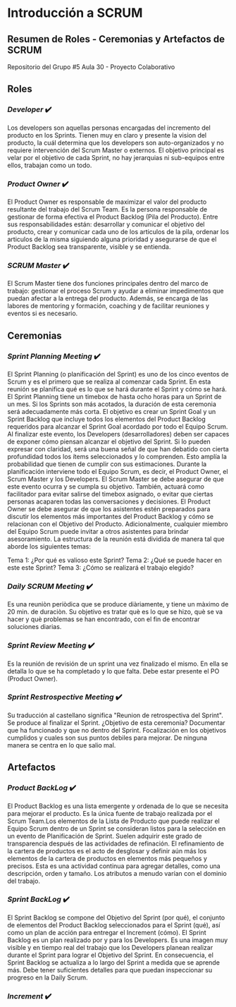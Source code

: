 # Introducción a SCRUM
## Resumen de Roles - Ceremonias y Artefactos de SCRUM

Repositorio del Grupo #5 Aula 30 - Proyecto Colaborativo

## Roles
  ### _Developer_ :heavy_check_mark: 
  Los developers son aquellas personas encargadas del incremento del producto en los Sprints. Tienen muy en claro y presente la vision del producto, la cuál determina que los developers son auto-organizados y no requiere intervención del Scrum Master o externos. El objetivo principal es velar por el objetivo de cada Sprint, no hay jerarquias ni sub-equipos entre ellos, trabajan como un todo.
  
  ### _Product Owner_ :heavy_check_mark: 
  El Product Owner es responsable de maximizar el valor del producto resultante del trabajo del Scrum Team. Es la persona responsable de gestionar de forma efectiva el Product Backlog (Pila del Producto). Entre sus responsabilidades están: desarrollar y comunicar el objetivo del producto, crear y comunicar cada uno de los articulos de la pila, ordenar los articulos de la misma siguiendo alguna prioridad y asegurarse de que el Product Backlog sea transparente, visible y se entienda.
  
  ### _SCRUM Master_ :heavy_check_mark:
  El Scrum Master tiene dos funciones principales dentro del marco de trabajo: gestionar el proceso Scrum y ayudar a eliminar impedimentos que puedan afectar a la entrega del producto. Además, se encarga de las labores de mentoring y formación, coaching y de facilitar reuniones y eventos si es necesario.

## Ceremonias
  ### _Sprint Planning Meeting_ :heavy_check_mark: 
  El Sprint Planning (o planificación del Sprint) es uno de los cinco eventos de Scrum y es el primero que se realiza al comenzar cada Sprint.
En esta reunión se planifica qué es lo que se hará durante el Sprint y cómo se hará.
El Sprint Planning tiene un timebox de hasta ocho horas para un Sprint de un mes. Si los Sprints son más acotados, la duración de esta ceremonia será adecuadamente más corta.
El objetivo es crear un Sprint Goal y un Sprint Backlog que incluye todos los elementos del Product Backlog requeridos para alcanzar el Sprint Goal acordado por todo el Equipo Scrum.
Al finalizar este evento, los Developers (desarrolladores) deben ser capaces de exponer cómo piensan alcanzar el objetivo del Sprint. Si lo pueden expresar con claridad, será una buena señal de que han debatido con cierta profundidad todos los ítems seleccionados y lo comprenden. Esto amplía la probabilidad que tienen de cumplir con sus estimaciones.
Durante la planificación interviene todo el Equipo Scrum, es decir, el Product Owner, el Scrum Master y los Developers.
El Scrum Master se debe asegurar de que este evento ocurra y se cumpla su objetivo. También, actuará como facilitador para evitar salirse del timebox asignado, o evitar que ciertas personas acaparen todas las conversaciones y decisiones.
El Product Owner se debe asegurar de que los asistentes estén preparados para discutir los elementos más importantes del Product Backlog y cómo se relacionan con el Objetivo del Producto. Adicionalmente, cualquier miembro del Equipo Scrum puede invitar a otros asistentes para brindar asesoramiento.
La estructura de la reunión está dividida de manera tal que aborde los siguientes temas: 

Tema 1: ¿Por qué es valioso este Sprint?
Tema 2: ¿Qué se puede hacer en este este Sprint?
Tema 3: ¿Cómo se realizará el trabajo elegido?
  
  ### _Daily SCRUM Meeting_ :heavy_check_mark: 
  Es una reuniòn periòdica que se produce diàriamente, y tiene un màximo de 20 min. de duraciòn. Su objetivo es tratar què es lo que se hizo, què se va hacer y què problemas se han encontrado, con el fin de encontrar soluciones diarias.
  
  ### _Sprint Review Meeting_ :heavy_check_mark: 
  Es la reunión de revisión de un sprint una vez finalizado el mismo. En ella se detalla lo que se ha completado y lo que falta. Debe estar presente el PO (Product Owner).
  
  ### _Sprint Restrospective Meeting_ :heavy_check_mark: 
  Su traducción al castellano significa "Reunion de retrospectiva del Sprint". Se produce al finalizar el Sprint. ¿Objetivo de esta ceremonia? Documentar que ha funcionado y que no dentro del Sprint. Focalización en los objetivos cumplidos y cuales son sus puntos debiles para mejorar. De ninguna manera se centra en lo que salio mal.

## Artefactos
  ### _Product BackLog_ :heavy_check_mark:
  El Product Backlog es una lista emergente y ordenada de lo que se necesita para mejorar el producto. Es la única fuente de trabajo realizada por el Scrum Team.Los elementos de la Lista de Producto que puede realizar el Equipo Scrum dentro de un Sprint se consideran listos para la selección en un evento de Planificación de Sprint. Suelen adquirir este grado de transparencia después de las actividades de refinación. El refinamiento de la cartera de productos es el acto de desglosar y definir aún más los elementos de la cartera de productos en elementos más pequeños y precisos. Esta es una actividad continua para agregar detalles, como una descripción, orden y tamaño. Los atributos a menudo varían con el dominio del trabajo.
  
  ### _Sprint BackLog_ :heavy_check_mark:
  El Sprint Backlog se compone del Objetivo del Sprint (por qué), el conjunto de elementos del Product Backlog seleccionados para el Sprint (qué), así como un plan de acción para entregar el Increment (cómo).
  El Sprint Backlog es un plan realizado por y para los Developers. Es una imagen muy visible y en tiempo real del trabajo que los Developers planean realizar durante el Sprint para lograr el Objetivo del Sprint.
  En consecuencia, el Sprint Backlog se actualiza a lo largo del Sprint a medida que se aprende más. Debe tener suficientes detalles para que puedan inspeccionar su progreso en la Daily Scrum.
  
  ### _Increment_ :heavy_check_mark:

